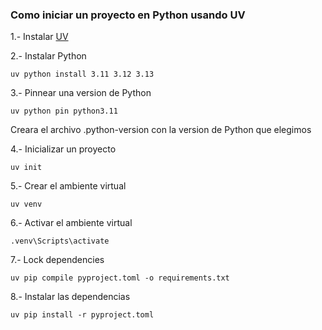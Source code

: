 ### Como iniciar un proyecto en Python usando UV

1.- Instalar [UV](https://docs.astral.sh/uv/getting-started/installation/)

2.- Instalar Python

`uv python install 3.11 3.12 3.13`

3.- Pinnear una version de Python

`uv python pin python3.11`

Creara el archivo .python-version con la version de Python que elegimos

4.- Inicializar un proyecto

`uv init`

5.- Crear el ambiente virtual

`uv venv`

6.- Activar el ambiente virtual

`.venv\Scripts\activate`

7.- Lock dependencies

`uv pip compile pyproject.toml -o requirements.txt`

8.- Instalar las dependencias

`uv pip install -r pyproject.toml`

